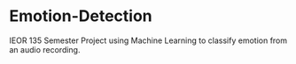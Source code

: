 # Emotion-Detection
IEOR 135 Semester Project using Machine Learning to classify emotion from an audio recording.
